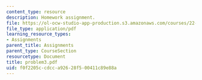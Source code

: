 ```yaml
---
content_type: resource
description: Homework assignment.
file: https://ol-ocw-studio-app-production.s3.amazonaws.com/courses/22-314j-structural-mechanics-in-nuclear-power-technology-fall-2006/f0f2205ccdcca92628f500411c89e88a_problem3.pdf
file_type: application/pdf
learning_resource_types:
- Assignments
parent_title: Assignments
parent_type: CourseSection
resourcetype: Document
title: problem3.pdf
uid: f0f2205c-cdcc-a926-28f5-00411c89e88a
---
```

